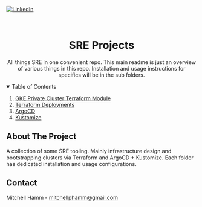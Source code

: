 [![LinkedIn][linkedin-shield]][linkedin-url]



<!-- PROJECT LOGO -->
<br />
<p align="center">
  <h1 align="center">SRE Projects</h3>

  <p align="center">
    All things SRE in one convenient repo. This main readme is just an overview of various things in this repo. Installation and usage instructions for specifics will be in the sub folders.
    <br />
  </p>
</p>



<!-- TABLE OF CONTENTS -->
<details open="open">
  <summary>Table of Contents</summary>
  <ol>
    <li><a href="https://github.com/MitchellHamm/gke-private-cluster-terraform-module">GKE Private Cluster Terraform Module</a></li>
    <li><a href="#">Terraform Deployments</a></li>
    <li><a href="#">ArgoCD</a></li>
    <li><a href="#">Kustomize</a></li>
  </ol>
</details>



<!-- ABOUT THE PROJECT -->
## About The Project

A collection of some SRE tooling. Mainly infrastructure design and bootstrapping clusters via Terraform and ArgoCD + Kustomize. Each folder has dedicated installation and usage configurations.

<!-- CONTACT -->
## Contact

Mitchell Hamm - mitchellphamm@gmail.com

[linkedin-shield]: https://img.shields.io/badge/-LinkedIn-black.svg?style=for-the-badge&logo=linkedin&colorB=555
[linkedin-url]: https://www.linkedin.com/in/mitchell-hamm-b9964a112